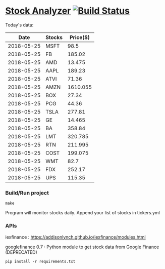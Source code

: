 # [Stock Analyzer](https://ogoyal.github.io/StockAnalyzer/) [![Build Status](https://travis-ci.org/ogoyal/StockAnalyzer.svg?branch=master)](https://travis-ci.org/ogoyal/StockAnalyzer)

Today's data:

| Date| Stocks| Price($) | 
| --- | --- | ---  | 
| 2018-05-25| MSFT| 98.5 | 
| 2018-05-25| FB| 185.02 | 
| 2018-05-25| AMD| 13.475 | 
| 2018-05-25| AAPL| 189.23 | 
| 2018-05-25| ATVI| 71.36 | 
| 2018-05-25| AMZN| 1610.055 | 
| 2018-05-25| BOX| 27.34 | 
| 2018-05-25| PCG| 44.36 | 
| 2018-05-25| TSLA| 277.81 | 
| 2018-05-25| GE| 14.465 | 
| 2018-05-25| BA| 358.84 | 
| 2018-05-25| LMT| 320.785 | 
| 2018-05-25| RTN| 211.995 | 
| 2018-05-25| COST| 199.075 | 
| 2018-05-25| WMT| 82.7 | 
| 2018-05-25| FDX| 252.17 | 
| 2018-05-25| UPS| 115.35 | 

### Build/Run project

```
make
```

Program will monitor stocks daily. Append your list of stocks in tickers.yml

### APIs
iexfinance : https://addisonlynch.github.io/iexfinance/modules.html

googlefinance 0.7 : Python module to get stock data from Google Finance (DEPRECATED)

```
pip install -r requirements.txt
```
